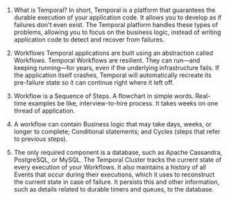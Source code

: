 1. What is Temporal?
   In short, Temporal is a platform that guarantees the durable execution of your application code.
   It allows you to develop as if failures don't even exist.
   The Temporal platform handles these types of problems, allowing you to focus on the business logic, instead of writing application code to detect and recover from failures.

3. Workflows
   Temporal applications are built using an abstraction called Workflows.
   Temporal Workflows are resilient. They can run—and keeping running—for years, even if the underlying infrastructure fails.
   If the application itself crashes, Temporal will automatically recreate its pre-failure state so it can continue right where it left off.

4. Workflow is a Sequence of Steps. A flowchart in simple words.
   Real-time examples be like, interview-to-hire process. It takes weeks on one thread of application.

5. A workflow can contain Business logic that may take days, weeks, or longer to complete; Conditional statements; and Cycles (steps that refer to previous steps).
   
6. The only required component is a database, such as Apache Cassandra, PostgreSQL, or MySQL. The Temporal Cluster tracks the current state of every execution of your Workflows. It also maintains a history of all Events that occur during their executions, which it uses to reconstruct the current state in case of failure. It persists this and other information, such as details related to durable timers and queues, to the database.



